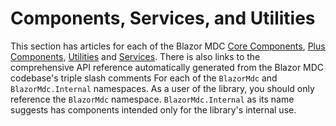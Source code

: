 # Components, Services, and Utilities

This section has articles for each of the Blazor MDC [Core Components](xref:A.CoreComponents), [Plus Components](xref:A.PlusComponents), [Utilities](xref:A.Utilities) and [Services](xref:A.Services).
There is also links to the comprehensive API reference automatically generated from the Blazor MDC codebase's triple slash comments For each of the `BlazorMdc` and `BlazorMdc.Internal` namespaces.
As a user of the library, you should only reference the `BlazorMdc` namespace. `BlazorMdc.Internal` as its name suggests has components intended only for the library's internal use.